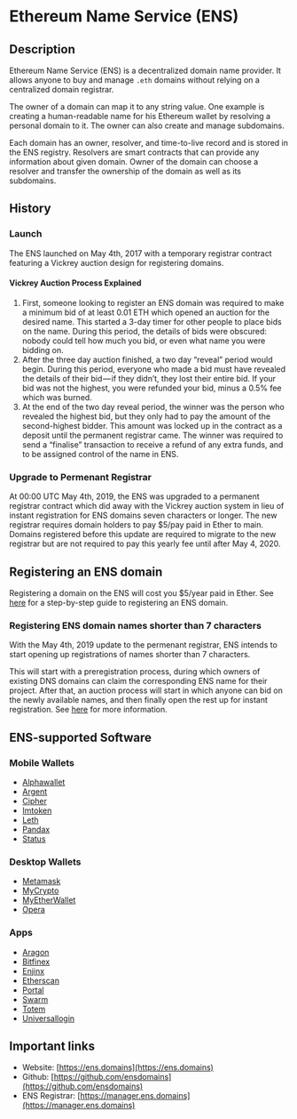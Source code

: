 # Ethereum Name Service \(ENS\)

## Description

Ethereum Name Service \(ENS\) is a decentralized domain name provider. It allows anyone to buy and manage `.eth` domains without relying on a centralized domain registrar.

The owner of a domain can map it to any string value. One example is creating a human-readable name for his Ethereum wallet by resolving a personal domain to it. The owner can also create and manage subdomains.

Each domain has an owner, resolver, and time-to-live record and is stored in the ENS registry. Resolvers are smart contracts that can provide any information about given domain. Owner of the domain can choose a resolver and transfer the ownership of the domain as well as its subdomains.

## History
### Launch
The ENS launched on May 4th, 2017 with a temporary registrar contract featuring a Vickrey auction design for registering domains. 
#### Vickrey Auction Process Explained
1. First, someone looking to register an ENS domain was required to make a minimum bid of at least 0.01 ETH which opened an auction for the desired name. This started a 3-day timer for other people to place bids on the name. During this period, the details of bids were obscured: nobody could tell how much you bid, or even what name you were bidding on.
2. After the three day auction finished, a two day “reveal” period would begin. During this period, everyone who made a bid must have revealed the details of their bid — if they didn’t, they lost their entire bid. If your bid was not the highest, you were refunded your bid, minus a 0.5% fee which was burned.
3. At the end of the two day reveal period, the winner was the person who revealed the highest bid, but they only had to pay the amount of the second-highest bidder. This amount was locked up in the contract as a deposit until the permanent registrar came. The winner was required to send a “finalise” transaction to receive a refund of any extra funds, and to be assigned control of the name in ENS.
### Upgrade to Permenant Registrar
At 00:00 UTC May 4th, 2019, the ENS was upgraded to a permanent registrar contract which did away with the Vickrey auction system in lieu of instant registration for ENS domains seven characters or longer. The new registrar requires domain holders to pay $5/pay paid in Ether to main. Domains registered before this update are required to migrate to the new registrar but are not required to pay this yearly fee until after May 4, 2020.

## Registering an ENS domain
Registering a domain on the ENS will cost you $5/year paid in Ether. See [here](https://medium.com/the-ethereum-name-service/step-by-step-guide-to-registering-a-eth-name-on-the-new-ens-registrar-c07d3ab9d6a6) for a step-by-step guide to registering an ENS domain. 

### Registering ENS domain names shorter than 7 characters
With the May 4th, 2019 update to the permenant registrar, ENS intends to start opening up registrations of names shorter than 7 characters.

This will start with a preregistration process, during which owners of existing DNS domains can claim the corresponding ENS name for their project. After that, an auction process will start in which anyone can bid on the newly available names, and then finally open the rest up for instant registration. See [here](https://discuss.ens.domains/t/short-name-auction-reservation-process-proposed-process/836) for more information.

## ENS-supported Software
### Mobile Wallets
* [Alphawallet](https://alphawallet.com/)
* [Argent](https://www.argent.xyz/)
* [Cipher](https://www.cipherbrowser.com/)
* [Imtoken](https://token.im/)
* [Leth](https://www.inzhoop.com/)
* [Pandax](https://www.pandax.tech/)
* [Status](https://status.im/)
### Desktop Wallets
* [Metamask](https://metamask.io/)
* [MyCrypto](https://mycrypto.com/)
* [MyEtherWallet](https://myetherwallet.com/)
* [Opera](https://www.opera.com/)
### Apps
* [Aragon](https://aragon.one/)
* [Bitfinex](https://www.bitfinex.com/)
* [Enjinx](https://enjinx.io/)
* [Etherscan](https://etherscan.io/)
* [Portal](https://www.portal.network/)
* [Swarm](https://github.com/ethersphere/swarm)
* [Totem](https://totem.network/)
* [Universallogin](https://universallogin.io/)
## Important links

* Website: [https://ens.domains](https://ens.domains)
* Github: [https://github.com/ensdomains](https://github.com/ensdomains)
* ENS Registrar: [https://manager.ens.domains](https://manager.ens.domains)

